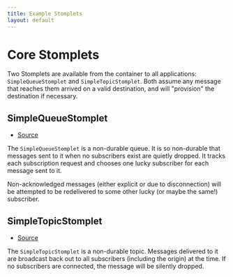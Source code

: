 ```yaml
---
title: Example Stomplets
layout: default
---
```


# Core Stomplets

Two Stomplets are available from the container to all applications: `SimpleQueueStomplet` and `SimpleTopicStomplet`.
Both assume any message that reaches them arrived on a valid destination, and will "provision" the destination
if necessary. 

## SimpleQueueStomplet

* [Source](https://github.com/projectodd/stilts/blob/master/stomplet-api/src/main/java/org/projectodd/stilts/stomplet/simple/SimpleQueueStomplet.java)

The `SimpleQueueStomplet` is a non-durable queue.  It is so non-durable that messages sent
to it when no subscribers exist are quietly dropped.  It tracks each subscription request
and chooses one lucky subscriber for each message sent to it.

Non-acknowledged messages (either explicit or due to disconnection) will be attempted to be redelivered
to some other lucky (or maybe the same!) subscriber.

## SimpleTopicStomplet

* [Source](https://github.com/projectodd/stilts/blob/master/stomplet-api/src/main/java/org/projectodd/stilts/stomplet/simple/SimpleTopicStomplet.java)

The `SimpleTopicStomplet` is a non-durable topic. Messages delivered to it are broadcast
back out to all subscribers (including the origin) at the time.  If no subscribers are 
connected, the message will be silently dropped.

